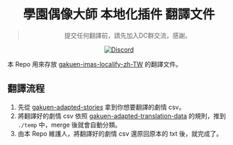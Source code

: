 <div align="center">

# 學園偶像大師 本地化插件 翻譯文件
> 提交任何翻譯前，請先加入DC群交流，感謝。

[![Discord](https://dcbadge.limes.pink/api/server/https://discord.gg/gkmas)](https://discord.gg/gkmas)

</div>

本 Repo 用來存放 [gakuen-imas-localify-zh-TW](https://github.com/yotv2000tw/gakuen-imas-localify-zh-TW) 的翻譯文件。

## 翻譯流程
1. 先從 [gakuen-adapted-stories](https://github.com/yotv2000tw/gakuen-adapted-stories) 拿到你想要翻譯的劇情 csv。
2. 將翻譯好的劇情 csv 依照 [gakuen-adapted-translation-data](https://github.com/yotv2000tw/gakuen-adapted-translation-data) 的規則，推到 `./temp` 中，merge 後就會自動分類。
3. 由本 Repo 維護人，將翻譯好的劇情 csv 還原回原本的 txt 後，就完成了。